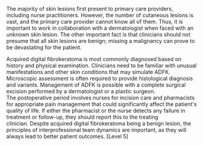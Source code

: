 The majority of skin lesions first present to primary care providers, including nurse practitioners. However, the number of cutaneous lesions is vast, and the primary care provider cannot know all of them. Thus, it is important to work in collaboration with a dermatologist when faced with an unknown skin lesion. The other important fact is that clinicians should not presume that all skin lesions are benign; missing a malignancy can prove to be devastating for the patient.

Acquired digital fibrokeratoma is most commonly diagnosed based on history and physical examination. Clinicians need to be familiar with unusual manifestations and other skin conditions that may simulate ADFK. Microscopic assessment is often required to provide histological diagnosis and variants. Management of ADFK is possible with a complete surgical excision performed by a dermatologist or a plastic surgeon. The postoperative period involves nurses for incision care and pharmacists for appropriate pain management that could significantly affect the patient's quality of life. If either the pharmacist or the nurse detects any failure in treatment or follow-up, they should report this to the treating clinician. Despite acquired digital fibrokeratoma being a benign lesion, the principles of interprofessional team dynamics are important, as they will always lead to better patient outcomes. [Level 5]